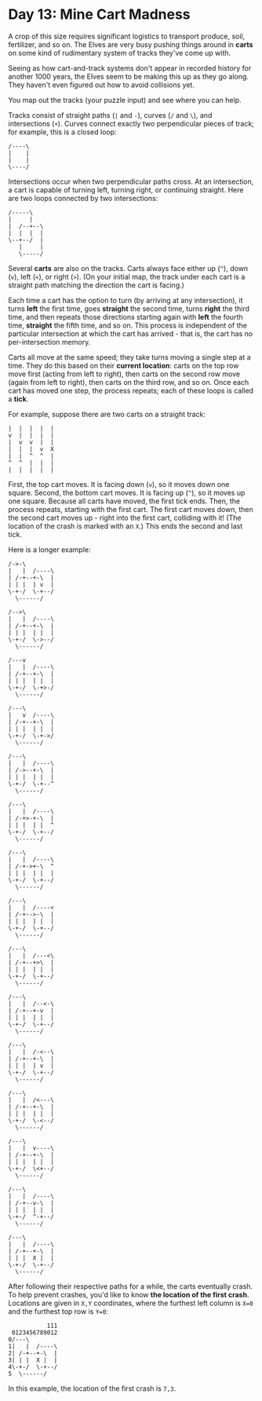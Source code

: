 # Day 13: Mine Cart Madness
A crop of this size requires significant logistics to transport produce, soil, fertilizer, and so on. The Elves are very 
busy pushing things around in **carts** on some kind of rudimentary system of tracks they've come up with.

Seeing as how cart-and-track systems don't appear in recorded history for another 1000 years, the Elves seem to be 
making this up as they go along. They haven't even figured out how to avoid collisions yet.

You map out the tracks (your puzzle input) and see where you can help.

Tracks consist of straight paths (`|` and `-`), curves (`/` and `\`), and intersections (`+`). Curves connect exactly 
two perpendicular pieces of track; for example, this is a closed loop:
```
/----\
|    |
|    |
\----/
```
Intersections occur when two perpendicular paths cross. At an intersection, a cart is capable of turning left, turning 
right, or continuing straight. Here are two loops connected by two intersections:
```
/-----\
|     |
|  /--+--\
|  |  |  |
\--+--/  |
   |     |
   \-----/
```
Several **carts** are also on the tracks. Carts always face either up (`^`), down (`v`), left (`<`), or right (`>`). 
(On your initial map, the track under each cart is a straight path matching the direction the cart is facing.)

Each time a cart has the option to turn (by arriving at any intersection), it turns **left** the first time, goes 
**straight** the second time, turns **right** the third time, and then repeats those directions starting again with 
**left** the fourth time, **straight** the fifth time, and so on. This process is independent of the particular 
intersection at which the cart has arrived - that is, the cart has no per-intersection memory.

Carts all move at the same speed; they take turns moving a single step at a time. They do this based on their **current 
location**: carts on the top row move first (acting from left to right), then carts on the second row move (again from 
left to right), then carts on the third row, and so on. Once each cart has moved one step, the process repeats; each of 
these loops is called a **tick**.

For example, suppose there are two carts on a straight track:
```
|  |  |  |  |
v  |  |  |  |
|  v  v  |  |
|  |  |  v  X
|  |  ^  ^  |
^  ^  |  |  |
|  |  |  |  |
```
First, the top cart moves. It is facing down (`v`), so it moves down one square. Second, the bottom cart moves. It is 
facing up (`^`), so it moves up one square. Because all carts have moved, the first tick ends. Then, the process 
repeats, starting with the first cart. The first cart moves down, then the second cart moves up - right into the first 
cart, colliding with it! (The location of the crash is marked with an `X`.) This ends the second and last tick.

Here is a longer example:
```
/->-\        
|   |  /----\
| /-+--+-\  |
| | |  | v  |
\-+-/  \-+--/
  \------/

/-->\        
|   |  /----\
| /-+--+-\  |
| | |  | |  |
\-+-/  \->--/
  \------/

/---v        
|   |  /----\
| /-+--+-\  |
| | |  | |  |
\-+-/  \-+>-/
  \------/

/---\        
|   v  /----\
| /-+--+-\  |
| | |  | |  |
\-+-/  \-+->/
  \------/

/---\        
|   |  /----\
| /->--+-\  |
| | |  | |  |
\-+-/  \-+--^
  \------/

/---\        
|   |  /----\
| /-+>-+-\  |
| | |  | |  ^
\-+-/  \-+--/
  \------/

/---\        
|   |  /----\
| /-+->+-\  ^
| | |  | |  |
\-+-/  \-+--/
  \------/

/---\        
|   |  /----<
| /-+-->-\  |
| | |  | |  |
\-+-/  \-+--/
  \------/

/---\        
|   |  /---<\
| /-+--+>\  |
| | |  | |  |
\-+-/  \-+--/
  \------/

/---\        
|   |  /--<-\
| /-+--+-v  |
| | |  | |  |
\-+-/  \-+--/
  \------/

/---\        
|   |  /-<--\
| /-+--+-\  |
| | |  | v  |
\-+-/  \-+--/
  \------/

/---\        
|   |  /<---\
| /-+--+-\  |
| | |  | |  |
\-+-/  \-<--/
  \------/

/---\        
|   |  v----\
| /-+--+-\  |
| | |  | |  |
\-+-/  \<+--/
  \------/

/---\        
|   |  /----\
| /-+--v-\  |
| | |  | |  |
\-+-/  ^-+--/
  \------/

/---\        
|   |  /----\
| /-+--+-\  |
| | |  X |  |
\-+-/  \-+--/
  \------/   
```
After following their respective paths for a while, the carts eventually crash. To help prevent crashes, you'd like to 
know **the location of the first crash**. Locations are given in `X,Y` coordinates, where the furthest left column is 
`X=0` and the furthest top row is `Y=0`:
```
           111
 0123456789012
0/---\        
1|   |  /----\
2| /-+--+-\  |
3| | |  X |  |
4\-+-/  \-+--/
5  \------/
```   
In this example, the location of the first crash is `7,3`.
